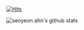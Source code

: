 [![Hits](https://hits.seeyoufarm.com/api/count/incr/badge.svg?url=https%3A%2F%2Fgithub.com%2Fgjbae1212%2Fhit-counter&count_bg=%23DBCD20&title_bg=%23555555&icon=&icon_color=%23E7E7E7&title=hits&edge_flat=false)](https://hits.seeyoufarm.com)


![seoyeon ahn's github stats](https://github-readme-stats.vercel.app/api?username=sonoasy&theme=gruvbox&show_icons=true)
 
